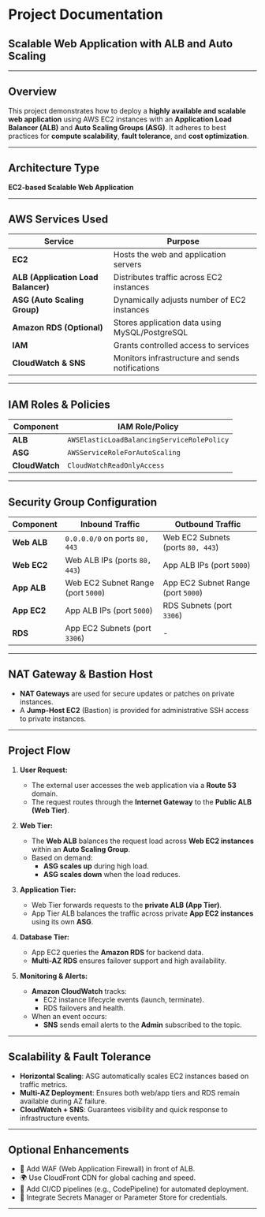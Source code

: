 
# Project Documentation  
## Scalable Web Application with ALB and Auto Scaling

---

## Overview

This project demonstrates how to deploy a **highly available and scalable web application** using AWS EC2 instances with an **Application Load Balancer (ALB)** and **Auto Scaling Groups (ASG)**. It adheres to best practices for **compute scalability**, **fault tolerance**, and **cost optimization**.

---

## Architecture Type

**EC2-based Scalable Web Application**

---

## AWS Services Used

| Service | Purpose |
|--------|---------|
| **EC2** | Hosts the web and application servers |
| **ALB (Application Load Balancer)** | Distributes traffic across EC2 instances |
| **ASG (Auto Scaling Group)** | Dynamically adjusts number of EC2 instances |
| **Amazon RDS (Optional)** | Stores application data using MySQL/PostgreSQL |
| **IAM** | Grants controlled access to services |
| **CloudWatch & SNS** | Monitors infrastructure and sends notifications |

---

## IAM Roles & Policies

| Component | IAM Role/Policy |
|----------|------------------|
| **ALB** | `AWSElasticLoadBalancingServiceRolePolicy` |
| **ASG** | `AWSServiceRoleForAutoScaling` |
| **CloudWatch** | `CloudWatchReadOnlyAccess` |

---

## Security Group Configuration

| Component | Inbound Traffic | Outbound Traffic |
|-----------|------------------|------------------|
| **Web ALB** | `0.0.0.0/0` on ports `80, 443` | Web EC2 Subnets (ports `80, 443`) |
| **Web EC2** | Web ALB IPs (ports `80, 443`) | App ALB IPs (port `5000`) |
| **App ALB** | Web EC2 Subnet Range (port `5000`) | App EC2 Subnet Range (port `5000`) |
| **App EC2** | App ALB IPs (port `5000`) | RDS Subnets (port `3306`) |
| **RDS** | App EC2 Subnets (port `3306`) | - |

---

## NAT Gateway & Bastion Host

- **NAT Gateways** are used for secure updates or patches on private instances.
- A **Jump-Host EC2** (Bastion) is provided for administrative SSH access to private instances.

---

## Project Flow

1. **User Request:**
   - The external user accesses the web application via a **Route 53** domain.
   - The request routes through the **Internet Gateway** to the **Public ALB (Web Tier)**.

2. **Web Tier:**
   - The **Web ALB** balances the request load across **Web EC2 instances** within an **Auto Scaling Group**.
   - Based on demand:
     - **ASG scales up** during high load.
     - **ASG scales down** when the load reduces.

3. **Application Tier:**
   - Web Tier forwards requests to the **private ALB (App Tier)**.
   - App Tier ALB balances the traffic across private **App EC2 instances** using its own **ASG**.

4. **Database Tier:**
   - App EC2 queries the **Amazon RDS** for backend data.
   - **Multi-AZ RDS** ensures failover support and high availability.

5. **Monitoring & Alerts:**
   - **Amazon CloudWatch** tracks:
     - EC2 instance lifecycle events (launch, terminate).
     - RDS failovers and health.
   - When an event occurs:
     - **SNS** sends email alerts to the **Admin** subscribed to the topic.

---

## Scalability & Fault Tolerance

- **Horizontal Scaling**: ASG automatically scales EC2 instances based on traffic metrics.
- **Multi-AZ Deployment**: Ensures both web/app tiers and RDS remain available during AZ failure.
- **CloudWatch + SNS**: Guarantees visibility and quick response to infrastructure events.

---

## Optional Enhancements

- 🔐 Add WAF (Web Application Firewall) in front of ALB.
- 🌍 Use CloudFront CDN for global caching and speed.
- 🧪 Add CI/CD pipelines (e.g., CodePipeline) for automated deployment.
- 🔐 Integrate Secrets Manager or Parameter Store for credentials.

---

